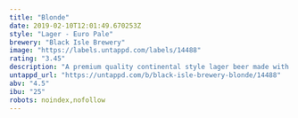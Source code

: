 ```yaml
---
title: "Blonde"
date: 2019-02-10T12:01:49.670253Z
style: "Lager - Euro Pale"
brewery: "Black Isle Brewery"
image: "https://labels.untappd.com/labels/14488"
rating: "3.45"
description: "A premium quality continental style lager beer made with Hersbrucker and Hallertau hops. Pale yellow, with a light biscuit palate and a fresh grassy aroma."
untappd_url: "https://untappd.com/b/black-isle-brewery-blonde/14488"
abv: "4.5"
ibu: "25"
robots: noindex,nofollow
---
```

